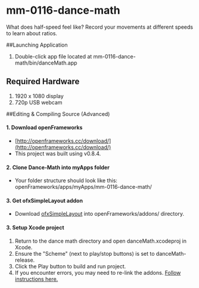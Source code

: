 # mm-0116-dance-math
What does half-speed feel like? Record your movements at different speeds to learn about ratios.

##Launching Application
1. Double-click app file located at mm-0116-dance-math/bin/danceMath.app

## Required Hardware
1. 1920 x 1080 display
2. 720p USB webcam

##Editing & Compiling Source (Advanced)
#### 1. Download openFrameworks
* [http://openframeworks.cc/download/](http://openframeworks.cc/download/)
* This project was built using v0.8.4.

#### 2. Clone Dance-Math into myApps folder
* Your folder structure should look like this: openFrameworks/apps/myApps/mm-0116-dance-math/

#### 3. Get ofxSimpleLayout addon
* Download [ofxSimpleLayout](https://github.com/scimusmn/ofxSimpleLayout.git) into openFrameworks/addons/ directory.

#### 3. Setup Xcode project
1. Return to the dance math directory and open danceMath.xcodeproj in Xcode.
2. Ensure the "Scheme" (next to play/stop buttons) is set to danceMath-release.
3. Click the Play button to build and run project.
4. If you encounter errors, you may need to re-link the addons. [Follow instructions here.](http://openframeworks.cc/setup/xcode/)


